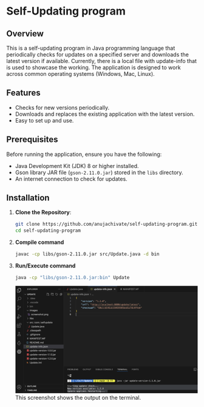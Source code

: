 # Self-Updating program

## Overview

This is a self-updating program in Java programming language that periodically checks for updates on a specified server and downloads the latest version if available. Currently, there is a local file with update-info that is used to showcase the working.
The application is designed to work across common operating systems (Windows, Mac, Linux).

## Features

-   Checks for new versions periodically.
-   Downloads and replaces the existing application with the latest version.
-   Easy to set up and use.

## Prerequisites

Before running the application, ensure you have the following:

-   Java Development Kit (JDK) 8 or higher installed.
-   Gson library JAR file (`gson-2.11.0.jar`) stored in the `libs` directory.
-   An internet connection to check for updates.

## Installation

1. **Clone the Repository**:

    ```bash
    git clone https://github.com/anujachivate/self-updating-program.git
    cd self-updating-program
    ```

2. **Compile command**
    ```bash
    javac -cp libs/gson-2.11.0.jar src/Update.java -d bin
    ```
3. **Run/Execute command**
    ```bash
    java -cp "libs/gson-2.11.0.jar:bin" Update
    ```
    ![Application Screenshot](images/Screenshot.png)
    This screenshot shows the output on the terminal.
